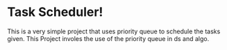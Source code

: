 # Task Scheduler!
This is a very simple project that uses priority queue to schedule the tasks given.
This Project involes the use of the priority queue in ds and algo.

